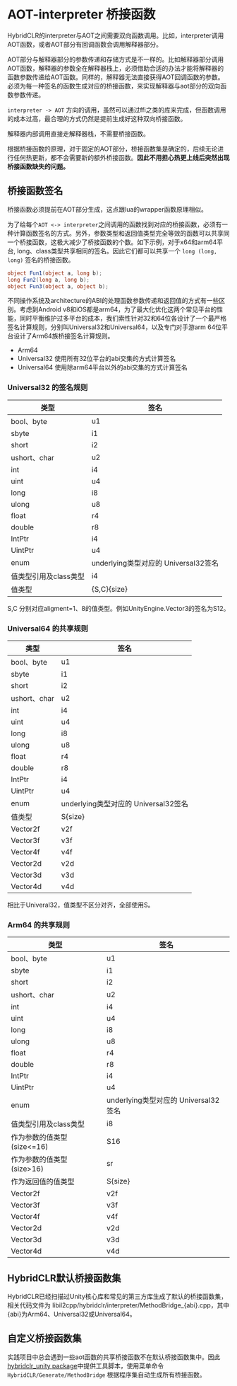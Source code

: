 
# AOT-interpreter 桥接函数

HybridCLR的interpreter与AOT之间需要双向函数调用。比如，interpreter调用AOT函数，或者AOT部分有回调函数会调用解释器部分。

AOT部分与解释器部分的参数传递和存储方式是不一样的。比如解释器部分调用AOT函数，解释器的参数全在解释器栈上，必须借助合适的办法才能将解释器的函数参数传递给AOT函数。同样的，解释器无法直接获得AOT回调函数的参数。必须为每一种签名的函数生成对应的桥接函数，来实现解释器与aot部分的双向函数参数传递。

`interpreter -> AOT` 方向的调用，虽然可以通过ffi之类的库来完成，但函数调用的成本过高，最合理的方式仍然是提前生成好这种双向桥接函数。

解释器内部调用直接走解释器栈，不需要桥接函数。

根据桥接函数的原理，对于固定的AOT部分，桥接函数集是确定的，后续无论进行任何热更新，都不会需要新的额外桥接函数。**因此不用担心热更上线后突然出现桥接函数缺失的问题。**

## 桥接函数签名

桥接函数必须提前在AOT部分生成，这点跟lua的wrapper函数原理相似。

为了给每个`AOT <-> interpreter`之间调用的函数找到对应的桥接函数，必须有一种计算函数签名的方式。另外，参数类型和返回值类型完全等效的函数可以共享同一个桥接函数，这极大减少了桥接函数的个数。如下示例，对于x64和arm64平台, long、class类型共享相同的签名。因此它们都可以共享一个 `long (long, long)` 签名的桥接函数。

```csharp
object Fun1(object a, long b);
long Fun2(long a, long b);
object Fun3(object a, object b);
```

不同操作系统及architecture的ABI的处理函数参数传递和返回值的方式有一些区别。考虑到Android v8和iOS都是arm64，为了最大化优化这两个常见平台的性能，同时平衡维护过多平台的成本，我们索性针对32和64位各设计了一个最严格签名计算规则，分别叫Universal32和Universal64，以及专门对手游arm 64位平台设计了Arm64族桥接签名计算规则。

- Arm64
- Universal32 使用所有32位平台的abi交集的方式计算签名
- Universal64 使用除arm64平台以外的abi交集的方式计算签名

### Universal32 的签名规则

| 类型 | 签名|
|-|-|
|bool、byte| u1|
|sbyte |i1|
|short |i2|
|ushort、char| u2|
|int |i4|
|uint |u4|
|long |i8|
|ulong |u8|
|float |r4|
|double |r8|
|IntPtr |i4|
|UintPtr |u4|
|enum |underlying类型对应的 Universal32签名|
|值类型引用及class类型 |i4|
|值类型 |{S,C}{size}|

S,C 分别对应aligment=1、8的值类型。例如UnityEngine.Vector3的签名为S12。

### Universal64 的共享规则

| 类型 | 签名|
|-|-|
|bool、byte| u1|
|sbyte |i1|
|short |i2|
|ushort、char| u2|
|int |i4|
|uint |u4|
|long |i8|
|ulong |u8|
|float |r4|
|double |r8|
|IntPtr |i4|
|UintPtr |u4|
|enum |underlying类型对应的 Universal32签名
|值类型|S{size}|
|Vector2f|v2f|
|Vector3f|v3f|
|Vector4f|v4f|
|Vector2d|v2d|
|Vector3d|v3d|
|Vector4d|v4d|

相比于Univeral32，值类型不区分对齐，全部使用S。

### Arm64 的共享规则

| 类型 | 签名|
|-|-|
|bool、byte| u1|
|sbyte |i1|
|short |i2|
|ushort、char| u2|
|int |i4|
|uint |u4|
|long |i8|
|ulong |u8|
|float |r4|
|double |r8|
|IntPtr |i4|
|UintPtr |u4|
|enum |underlying类型对应的 Universal32签名
|值类型引用及class类型 |i8|
|作为参数的值类型(size<=16) |S16|
|作为参数的值类型(size>16) |sr|
|作为返回值的值类型|S{size}|
|Vector2f|v2f|
|Vector3f|v3f|
|Vector4f|v4f|
|Vector2d|v2d|
|Vector3d|v3d|
|Vector4d|v4d|


## HybridCLR默认桥接函数集

HybridCLR已经扫描过Unity核心库和常见的第三方库生成了默认的桥接函数集，相关代码文件为 libil2cpp/hybridclr/interpreter/MethodBridge_{abi}.cpp，其中{abi}为Arm64、Universal32或Universal64。

## 自定义桥接函数集

实践项目中总会遇到一些aot函数的共享桥接函数不在默认桥接函数集中。因此 [hybridclr_unity package](/basic/com.focus-creative-games.hybridclr_unity.md)中提供工具脚本，使用菜单命令 `HybridCLR/Generate/MethodBridge` 根据程序集自动生成所有桥接函数。

